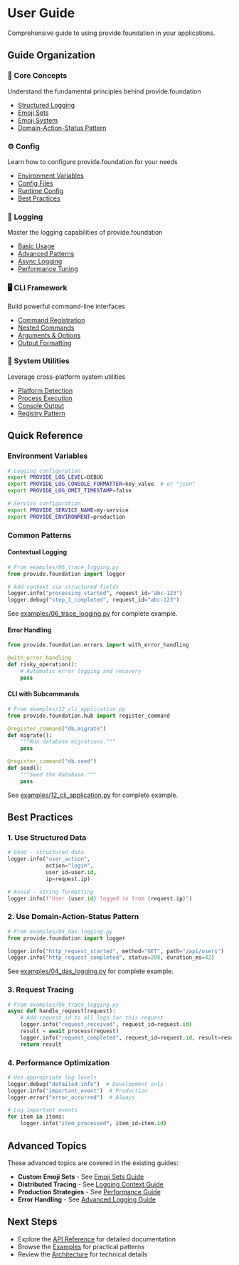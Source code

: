 # User Guide

Comprehensive guide to using provide.foundation in your applications.

## Guide Organization

<div class="feature-grid">
  <div class="feature-card">
    <h3>📖 Core Concepts</h3>
    <p>Understand the fundamental principles behind provide.foundation</p>
    <ul>
      <li><a href="concepts/structured-logging/">Structured Logging</a></li>
      <li><a href="concepts/emoji-sets/">Emoji Sets</a></li>
      <li><a href="concepts/emoji-system/">Emoji System</a></li>
      <li><a href="concepts/das-pattern/">Domain-Action-Status Pattern</a></li>
    </ul>
  </div>

  <div class="feature-card">
    <h3>⚙️ Config</h3>
    <p>Learn how to configure provide.foundation for your needs</p>
    <ul>
      <li><a href="config/environment/">Environment Variables</a></li>
      <li><a href="config/files/">Config Files</a></li>
      <li><a href="config/runtime/">Runtime Config</a></li>
      <li><a href="config/best-practices/">Best Practices</a></li>
    </ul>
  </div>

  <div class="feature-card">
    <h3>📝 Logging</h3>
    <p>Master the logging capabilities of provide.foundation</p>
    <ul>
      <li><a href="logging/basic/">Basic Usage</a></li>
      <li><a href="logging/advanced/">Advanced Patterns</a></li>
      <li><a href="logging/async/">Async Logging</a></li>
      <li><a href="logging/performance/">Performance Tuning</a></li>
    </ul>
  </div>

  <div class="feature-card">
    <h3>🖥️ CLI Framework</h3>
    <p>Build powerful command-line interfaces</p>
    <ul>
      <li><a href="cli/commands/">Command Registration</a></li>
      <li><a href="cli/nested/">Nested Commands</a></li>
      <li><a href="cli/arguments/">Arguments & Options</a></li>
      <li><a href="cli/output/">Output Formatting</a></li>
    </ul>
  </div>

  <div class="feature-card">
    <h3>🔧 System Utilities</h3>
    <p>Leverage cross-platform system utilities</p>
    <ul>
      <li><a href="utilities/platform/">Platform Detection</a></li>
      <li><a href="utilities/process/">Process Execution</a></li>
      <li><a href="utilities/console/">Console Output</a></li>
      <li><a href="utilities/registry/">Registry Pattern</a></li>
    </ul>
  </div>
</div>

## Quick Reference

### Environment Variables

```bash
# Logging configuration
export PROVIDE_LOG_LEVEL=DEBUG
export PROVIDE_LOG_CONSOLE_FORMATTER=key_value  # or "json"
export PROVIDE_LOG_OMIT_TIMESTAMP=false

# Service configuration
export PROVIDE_SERVICE_NAME=my-service
export PROVIDE_ENVIRONMENT=production
```

### Common Patterns

#### Contextual Logging
```python
# From examples/06_trace_logging.py
from provide.foundation import logger

# Add context via structured fields
logger.info("processing_started", request_id="abc-123")
logger.debug("step_1_completed", request_id="abc-123")
```

See [examples/06_trace_logging.py](../../examples/06_trace_logging.py) for complete example.

#### Error Handling
```python
from provide.foundation.errors import with_error_handling

@with_error_handling
def risky_operation():
    # Automatic error logging and recovery
    pass
```

#### CLI with Subcommands
```python
# From examples/12_cli_application.py
from provide.foundation.hub import register_command

@register_command("db.migrate")
def migrate():
    """Run database migrations."""
    pass

@register_command("db.seed")
def seed():
    """Seed the database."""
    pass
```

See [examples/12_cli_application.py](../../examples/12_cli_application.py) for complete example.

## Best Practices

### 1. Use Structured Data
```python
# Good - structured data
logger.info("user_action", 
            action="login",
            user_id=user.id,
            ip=request.ip)

# Avoid - string formatting
logger.info(f"User {user.id} logged in from {request.ip}")
```

### 2. Use Domain-Action-Status Pattern
```python
# From examples/04_das_logging.py
from provide.foundation import logger

logger.info("http_request_started", method="GET", path="/api/users")
logger.info("http_request_completed", status=200, duration_ms=42)
```

See [examples/04_das_logging.py](../../examples/04_das_logging.py) for complete example.

### 3. Request Tracing
```python
# From examples/06_trace_logging.py
async def handle_request(request):
    # Add request_id to all logs for this request
    logger.info("request_received", request_id=request.id)
    result = await process(request)
    logger.info("request_completed", request_id=request.id, result=result)
    return result
```

### 4. Performance Optimization
```python
# Use appropriate log levels
logger.debug("detailed_info")  # Development only
logger.info("important_event")  # Production
logger.error("error_occurred")  # Always

# Log important events
for item in items:
    logger.info("item_processed", item_id=item.id)
```

## Advanced Topics

These advanced topics are covered in the existing guides:
- **Custom Emoji Sets** - See [Emoji Sets Guide](concepts/emoji-sets.md)
- **Distributed Tracing** - See [Logging Context Guide](logging/context.md)  
- **Production Strategies** - See [Performance Guide](logging/performance.md)
- **Error Handling** - See [Advanced Logging Guide](logging/advanced.md)

## Next Steps

- Explore the [API Reference](../api/index.md) for detailed documentation
- Browse the [Examples](../getting-started/examples.md) for practical patterns
- Review the [Architecture](../architecture/index.md) for technical details